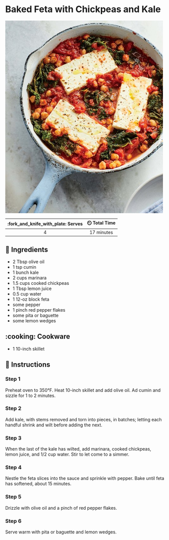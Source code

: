 # Baked Feta with Chickpeas and Kale

![Baked Feta with Chickpeas and Kale](../assets/images/baked-feta-with-chickpeas-and-kale.jpg)

| :fork_and_knife_with_plate: Serves | :timer_clock: Total Time |
|:----------------------------------:|:-----------------------: |
| 4 | 17 minutes |

## :salt: Ingredients

- 2 Tbsp olive oil
- 1 tsp cumin
- 1 bunch kale
- 2 cups marinara
- 1.5 cups cooked chickpeas
- 1 Tbsp lemon juice
- 0.5 cup water
- 1 12-oz block feta
- some pepper
- 1 pinch red pepper flakes
- some pita or baguette
- some lemon wedges

## :cooking: Cookware

- 1 10-inch skillet

## :pencil: Instructions

### Step 1

Preheat oven to 350°F. Heat 10-inch skillet and add olive oil. Ad cumin and sizzle for 1 to 2 minutes.

### Step 2

Add kale, with stems removed and torn into pieces, in batches; letting each handful shrink and wilt before adding the
next.

### Step 3

When the last of the kale has wilted, add marinara, cooked chickpeas, lemon juice, and 1/2 cup water. Stir to let come
to a simmer.

### Step 4

Nestle the feta slices into the sauce and sprinkle with pepper. Bake until feta has softened, about 15 minutes.

### Step 5

Drizzle with olive oil and a pinch of red pepper flakes.

### Step 6

Serve warm with pita or baguette and lemon wedges.
